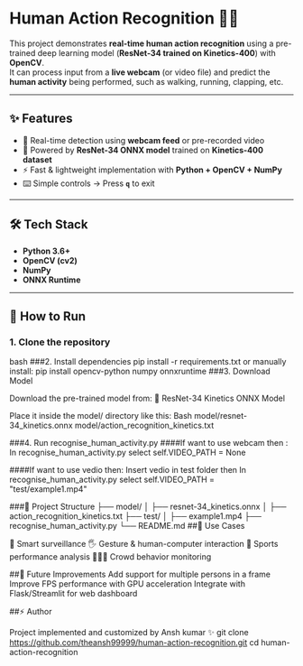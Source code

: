 # Human Action Recognition 🎥🧠

This project demonstrates **real-time human action recognition** using a pre-trained deep learning model (**ResNet-34 trained on Kinetics-400**) with **OpenCV**.  
It can process input from a **live webcam** (or video file) and predict the **human activity** being performed, such as walking, running, clapping, etc.

---

## ✨ Features
- 🎥 Real-time detection using **webcam feed** or pre-recorded video  
- 🧠 Powered by **ResNet-34 ONNX model** trained on **Kinetics-400 dataset**  
- ⚡ Fast & lightweight implementation with **Python + OpenCV + NumPy**  
- ⌨️ Simple controls → Press **`q`** to exit 

---


## 🛠️ Tech Stack
- **Python 3.6+**  
- **OpenCV (cv2)**  
- **NumPy**  
- **ONNX Runtime**  

---


## 🚀 How to Run

### 1. Clone the repository
bash
###2. Install dependencies
pip install -r requirements.txt
or manually install: pip install opencv-python numpy onnxruntime
###3. Download Model

Download the pre-trained model from:
🔗 ResNet-34 Kinetics ONNX Model

Place it inside the model/ directory like this:
Bash 
model/resnet-34_kinetics.onnx
model/action_recognition_kinetics.txt

###4. Run recognise_human_activity.py
  ####If want to use webcam then :
    In recognise_human_activity.py select self.VIDEO_PATH = None
    
  ####If want to use vedio then:
    Insert vedio in test folder then 
      In recognise_human_activity.py select self.VIDEO_PATH = "test/example1.mp4"
      
###📂 Project Structure
├── model/
│   ├── resnet-34_kinetics.onnx
│   ├── action_recognition_kinetics.txt
├── test/
│   ├── example1.mp4
├── recognise_human_activity.py
└── README.md
##📌 Use Cases

🎯 Smart surveillance
🖐️ Gesture & human-computer interaction
🏃 Sports performance analysis
🧑‍🤝‍🧑 Crowd behavior monitoring

##🔮 Future Improvements
Add support for multiple persons in a frame
Improve FPS performance with GPU acceleration
Integrate with Flask/Streamlit for web dashboard

##⚡ Author

Project implemented and customized by Ansh kumar ✨
git clone https://github.com/theansh99999/human-action-recognition.git
cd human-action-recognition
